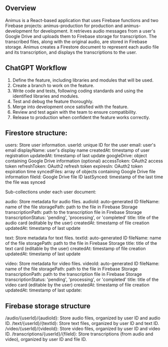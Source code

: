 ## Overview
Animus is a React-based application that uses Firebase functions and two Firebase projects: animus-production for production and animus-development for development. It retrieves audio messages from a user's Google Drive and uploads them to Firebase storage for transcription. The transcribed files, along with the original audio, are stored in Firebase storage. Animus creates a Firestore document to represent each audio file and its transcription, and displays the transcriptions to the user.

## ChatGPT Workflow
1. Define the feature, including libraries and modules that will be used.
2. Create a branch to work on the feature.
3. Write code and tests, following coding standards and using the identified libraries and modules.
4. Test and debug the feature thoroughly.
5. Merge into development once satisfied with the feature.
6. Review and test again with the team to ensure compatibility.
7. Release to production when confident the feature works correctly.

## Firestore structure:
users: Store user information.
    userId: unique ID for the user
    email: user's email
    displayName: user's display name
    createdAt: timestamp of user registration
    updatedAt: timestamp of last update
    googleDrive: object containing Google Drive information (optional)
        accessToken: OAuth2 access token
        refreshToken: OAuth2 refresh token
        expiresIn: OAuth2 token expiration time
        syncedFiles: array of objects containing Google Drive file information
            fileId: Google Drive file ID
            lastSynced: timestamp of the last time the file was synced

Sub-collections under each user document:

audio: Store metadata for audio files.
    audioId: auto-generated ID
    fileName: name of the file
    storagePath: path to the file in Firebase Storage
    transcriptionPath: path to the transcription file in Firebase Storage
    transcriptionStatus: 'pending', 'processing', or 'completed'
    title: title of the audio card (editable by the user)
    createdAt: timestamp of file creation
    updatedAt: timestamp of last update

text: Store metadata for text files.
    textId: auto-generated ID
    fileName: name of the file
    storagePath: path to the file in Firebase Storage
    title: title of the text card (editable by the user)
    createdAt: timestamp of file creation
    updatedAt: timestamp of last update

video: Store metadata for video files.
    videoId: auto-generated ID
    fileName: name of the file
    storagePath: path to the file in Firebase Storage
    transcriptionPath: path to the transcription file in Firebase Storage
    transcriptionStatus: 'pending', 'processing', or 'completed'
    title: title of the video card (editable by the user)
    createdAt: timestamp of file creation
    updatedAt: timestamp of last update:

## Firebase storage structure
/audio/{userId}/{audioId}: Store audio files, organized by user ID and audio ID.
/text/{userId}/{textId}: Store text files, organized by user ID and text ID.
/video/{userId}/{videoId}: Store video files, organized by user ID and video ID.
/transcriptions/{userId}/{fileId}: Store transcriptions (from audio and video), organized by user ID and file ID.